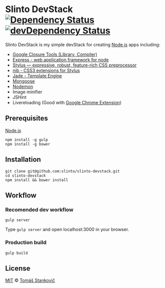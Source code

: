 # Slinto DevStack [![Dependency Status](https://david-dm.org/slinto/slinto-devstack.png)](https://david-dm.org/slinto/slinto-devstack) [![devDependency Status](https://david-dm.org/slinto/slinto-devstack/dev-status.png)](https://david-dm.org/slinto/slinto-devstack#info=devDependencies)

Slinto DevStack is my simple devStack for creating [Node.js](http://nodejs.org) apps including: 
  - [Google Closure Tools (Library, Compiler)](https://developers.google.com/closure/)
  - [Express - web application framework for node](http://expressjs.com/)
  - [Stylus — expressive, robust, feature-rich CSS preprocessor](http://learnboost.github.io/stylus/)
  - [nib - CSS3 extensions for Stylus](http://visionmedia.github.io/nib/)
  - [Jade - Template Engine](http://jade-lang.com/)
  - [Mongoose](http://mongoosejs.com/)
  - [Nodemon](http://nodemon.io/)
  - Image minifier
  - JSHint
  - Livereloading (Good with [Google Chrome Extension](https://chrome.google.com/webstore/detail/livereload/jnihajbhpnppcggbcgedagnkighmdlei))


## Prerequisites
[Node.js](http://nodejs.org)
```
npm install -g gulp
npm install -g bower
```

## Installation
```
git clone git@github.com:slinto/slinto-devstack.git
cd slinto-devstack
npm install && bower install
```

## Workflow

### Recomended dev workflow
```
gulp server
```
Type `gulp server` and open localhost:3000 in your browser.

### Production build
```
gulp build
```

## License

[MIT](http://opensource.org/licenses/MIT) © [Tomáš Stankovič](http://slinto.sk)
